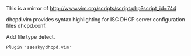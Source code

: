 This is a mirror of http://www.vim.org/scripts/script.php?script_id=744

dhcpd.vim provides syntax highlighting for ISC DHCP server configuration files dhcpd.conf.



Add file type detect.

```
Plugin 'sseaky/dhcpd.vim'
```

